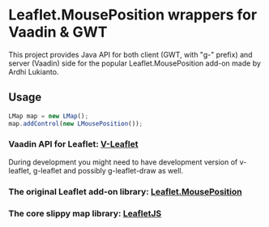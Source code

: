 # Leaflet.MousePosition wrappers for Vaadin & GWT

This project provides Java API for both client (GWT, with "g-" prefix) and server (Vaadin) side for the popular Leaflet.MousePosition add-on made by Ardhi Lukianto.


Usage
---

```js
LMap map = new LMap();
map.addControl(new LMousePosition());
```

### Vaadin API for Leaflet: [V-Leaflet](https://github.com/mstahv/v-leaflet)

During development you might need to have development version of v-leaflet, g-leaflet and possibly g-leaflet-draw as well.

### The original Leaflet add-on library: [ Leaflet.MousePosition](https://github.com/ardhi/Leaflet.MousePosition)

### The core slippy map library: [LeafletJS](http://leafletjs.com)


